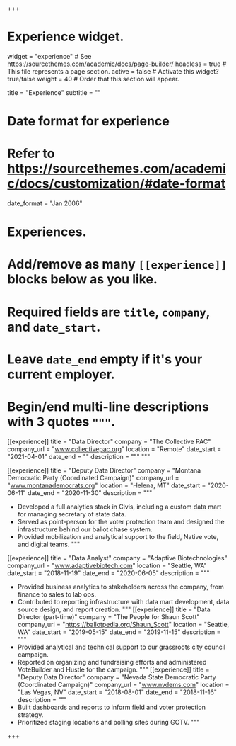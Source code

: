 +++
# Experience widget.
widget = "experience"  # See https://sourcethemes.com/academic/docs/page-builder/
headless = true  # This file represents a page section.
active = false  # Activate this widget? true/false
weight = 40  # Order that this section will appear.

title = "Experience"
subtitle = ""

# Date format for experience
#   Refer to https://sourcethemes.com/academic/docs/customization/#date-format
date_format = "Jan 2006"

# Experiences.
#   Add/remove as many `[[experience]]` blocks below as you like.
#   Required fields are `title`, `company`, and `date_start`.
#   Leave `date_end` empty if it's your current employer.
#   Begin/end multi-line descriptions with 3 quotes `"""`.
[[experience]]
  title = "Data Director"
  company = "The Collective PAC"
  company_url = "www.collectivepac.org"
  location = "Remote"
  date_start = "2021-04-01"
  date_end = ""
  description = """
  """
  
[[experience]]
  title = "Deputy Data Director"
  company = "Montana Democratic Party (Coordinated Campaign)"
  company_url = "www.montanademocrats.org"
  location = "Helena, MT"
  date_start = "2020-06-11"
  date_end = "2020-11-30"
  description = """
  * Developed a full analytics stack in Civis, including a custom data mart for managing secretary of state data.
  * Served as point-person for the voter protection team and designed the infrastructure behind our ballot chase system.
  * Provided mobilization and analytical support to the field, Native vote, and digital teams.
  """

[[experience]]
  title = "Data Analyst"
  company = "Adaptive Biotechnologies"
  company_url = "www.adaptivebiotech.com"
  location = "Seattle, WA"
  date_start = "2018-11-19"
  date_end = "2020-06-05"
  description = """
  * Provided business analytics to stakeholders across the company, from finance to sales to lab ops.
  * Contributed to reporting infrastructure with data mart development, data source design, and report creation.
  """
[[experience]]
  title = "Data Director (part-time)"
  company = "The People for Shaun Scott"
  company_url = "https://ballotpedia.org/Shaun_Scott"
  location = "Seattle, WA"
  date_start = "2019-05-15"
  date_end = "2019-11-15"
  description = """
  * Provided analytical and technical support to our grassroots city council campaign.
  * Reported on organizing and fundraising efforts and administered VoteBuilder and Hustle for the campaign.
  """
[[experience]]
  title = "Deputy Data Director"
  company = "Nevada State Democratic Party (Coordinated Campaign)"
  company_url = "www.nvdems.com"
  location = "Las Vegas, NV"
  date_start = "2018-08-01"
  date_end = "2018-11-16"
  description = """
  * Built dashboards and reports to inform field and voter protection strategy.
  * Prioritized staging locations and polling sites during GOTV.
  """
  
+++
